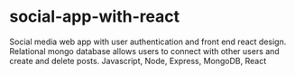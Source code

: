 # social-app-with-react


Social media web app with user authentication and front end react design. Relational mongo database allows users to connect with other users and create and delete posts.
Javascript, Node, Express, MongoDB, React
